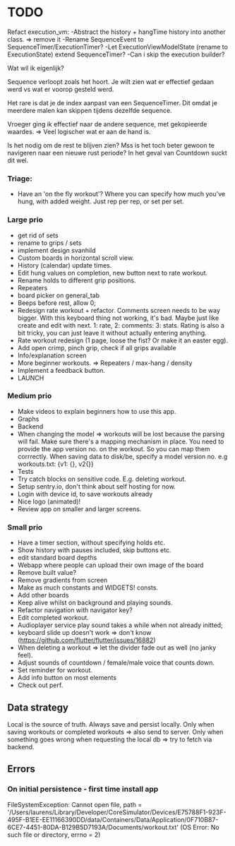 # TODO

  Refact execution_vm:
  -Abstract the history + hangTime history into another class. => remove it
  -Rename SequenceEvent to SequenceTimer/ExecutionTimer?
  -Let ExecutionViewModelState (rename to ExecutionState) extend SequenceTimer?
  -Can i skip the execution builder?
  
  
Wat wil ik eigenlijk?

Sequence verloopt zoals het hoort.
Je wilt zien wat er effectief gedaan werd vs wat er voorop gesteld werd.

Het rare is dat je de index aanpast van een SequenceTimer.
Dit omdat je meerdere malen kan skippen tijdens dezelfde sequence.

Vroeger ging ik effectief naar de andere sequence, met gekopieerde waardes.
=> Veel logischer wat er aan de hand is.


Is het nodig om de rest te blijven zien? 
Mss is het toch beter gewoon te navigeren naar een nieuwe rust periode?
In het geval van Countdown suckt dit wel.
 


### Triage:
- Have an 'on the fly workout'? 
  Where you can specify how much you've hung, with added weight.
  Just rep per rep, or set per set.


### Large prio
- get rid of sets
- rename to grips / sets
- implement design svanhild
- Custom boards in horizontal scroll view.
- History (calendar) update times.
- Edit hung values on completion, new button next to rate workout.
- Rename holds to different grip positions.
- Repeaters
- board picker on general_tab
- Beeps before rest, allow 0;
- Redesign rate workout + refactor. Comments screen needs to be way bigger. With this keyboard thing not working, it's bad.
  Maybe just like create and edit with next. 1: rate, 2: comments: 3: stats.
  Rating is also a bit tricky, you can just leave it without actually entering anything.
- Rate workout redesign (1 page, loose the fist? Or make it an easter egg).
- Add open crimp, pinch grip, check if all grips available
- Info/explanation screen
- More beginner workouts. => Repeaters / max-hang / density 
- Implement a feedback button.
- LAUNCH

### Medium prio
- Make videos to explain beginners how to use this app.
- Graphs
- Backend
- When changing the model => workouts will be lost because the parsing will fail. Make sure there's a mapping mechanism in place.
  You need to provide the app version no. on the workout. So you can map them corrrectly.
  When saving data to disk/be, specify a model version no. e.g workouts.txt:
    {v1: {}, v2{}}
- Tests
- Try catch blocks on sensitive code. E.g. deleting workout.
- Setup sentry.io, don't think about self hosting for now.
- Login with device id, to save workouts already
- Nice logo (animated)!
- Review app on smaller and larger screens.

### Small prio
- Have a timer section, without specifying holds etc.
- Show history with pauses included, skip buttons etc. 
- edit standard board depths
- Webapp where people can upload their own image of the board
- Remove built value?
- Remove gradients from screen
- Make as much constants and WIDGETS! consts.
- Add other boards
- Keep alive whilst on background and playing sounds. 
- Refactor navigation with navigator key?
- Edit completed workout.
- Audioplayer service play sound takes a while when not already initted;
- keyboard slide up doesn't work => don't know (https://github.com/flutter/flutter/issues/16882)
- When deleting a workout => let the divider fade out as well (no janky feel).
- Adjust sounds of countdown / female/male voice that counts down.
- Set reminder for workout.
- Add info button on most elements
- Check out perf.
    
## Data strategy
Local is the source of truth.
Always save and persist locally.
Only when saving workouts or completed workouts => also send to server.
Only when something goes wrong when requesting the local db => try to fetch via backend.
  
  
## Errors
### On initial persistence - first time install app
FileSystemException: Cannot open file, path = '/Users/laurens/Library/Developer/CoreSimulator/Devices/E75788F1-923F-495F-B1EE-EE11166390DD/data/Containers/Data/Application/0F710B87-6CE7-4451-80DA-B129B5D7193A/Documents/workout.txt' (OS Error: No such file or directory, errno = 2)